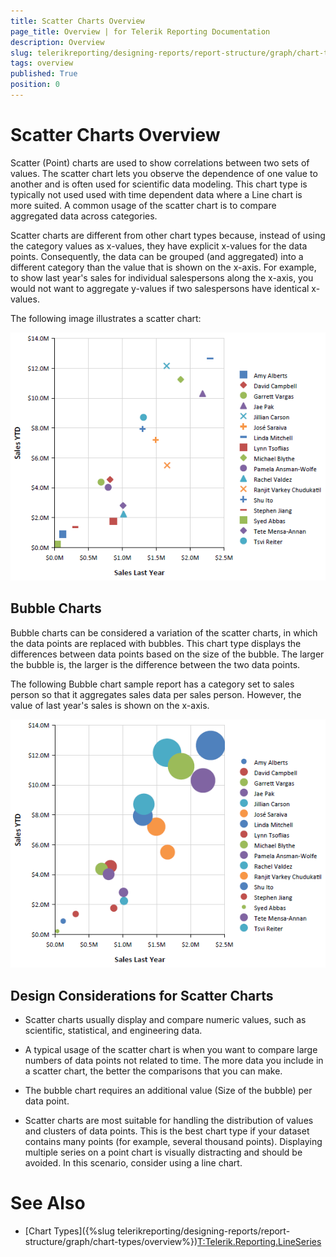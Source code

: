 ```yaml
---
title: Scatter Charts Overview
page_title: Overview | for Telerik Reporting Documentation
description: Overview
slug: telerikreporting/designing-reports/report-structure/graph/chart-types/scatter-charts/overview
tags: overview
published: True
position: 0
---
```


# Scatter Charts Overview



Scatter (Point) charts are used to show correlations between two sets of values. The scatter chart lets you observe the dependence
      	of one value to another and is often used for scientific data modeling. This chart type is typically not used used with time dependent 
      	data where a Line chart is more suited. A common usage of the scatter chart is to compare aggregated data across categories.
      

Scatter charts are different from other chart types because, instead of using the category values as x-values, 
      	they have explicit x-values for the data points. Consequently, the data can be grouped (and aggregated) into a different category 
      	than the value that is shown on the x-axis. For example, to show last year's sales for individual salespersons along the x-axis, 
      	you would not want to aggregate y-values if two salespersons have identical x-values.
      

The following image illustrates a scatter chart:
        
  ![scatter-chart](images/Graph/scatter-chart.png)

## Bubble Charts

Bubble charts can be considered a variation of the scatter charts, in which the data points are replaced with bubbles. 
  					This chart type displays the differences between data points based on the size of
  					the bubble. The larger the bubble is, the larger is the difference between the two data points.
  				

The following Bubble chart sample report has a category set to sales person so that it aggregates sales 
  					data per sales person. However, the value of last year's sales is shown on the x-axis.
  				  
  ![bubble-chart](images/Graph/bubble-chart.png)

## Design Considerations for Scatter Charts

* Scatter charts usually display and compare numeric values, such as scientific, statistical, and engineering data.

* A typical usage of the scatter chart is when you want to compare large numbers of data points not related to time. The more 
  			data you include in a scatter chart, the better the comparisons that you can make.

* The bubble chart requires an additional value (Size of the bubble) per data point. 

* Scatter charts are most suitable for handling the distribution of values and clusters of data points. This is the best 
  			chart type if your dataset contains many points (for example, several thousand points). Displaying multiple series on a point 
  			chart is visually distracting and should be avoided. In this scenario, consider using a line chart.

# See Also


 * [Chart Types]({%slug telerikreporting/designing-reports/report-structure/graph/chart-types/overview%})[T:Telerik.Reporting.LineSeries]()
